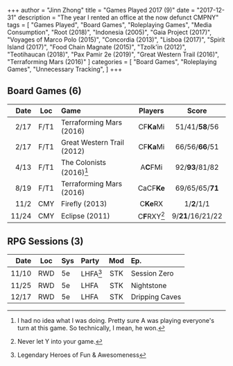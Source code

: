 +++ 
author = "Jinn Zhong" 
title = "Games Played 2017 (9)" 
date = "2017-12-31" 
description = "The year I rented an office at the now defunct CMPNY" 
tags = [
    "Games Played",
    "Board Games",
    "Roleplaying Games",
    "Media Consumption",
    "Root (2018)",
    "Indonesia (2005)",
    "Gaia Project (2017)",
    "Voyages of Marco Polo (2015)",
    "Concordia (2013)",
    "Lisboa (2017)",
    "Spirit Island (2017)",
    "Food Chain Magnate (2015)",
    "Tzolk'in (2012)",
    "Teotihaucan (2018)",
    "Pax Pamir 2e (2019)",
    "Great Western Trail (2016)",
    "Terraforming Mars (2016)"
]
categories = [
    "Board Games",
    "Roleplaying Games",
    "Unnecessary Tracking",
]
+++

## Board Games (6)

| Date | Loc | Game | Players | Score |
| ---: | :---: | :--- | :---: | :---: |
| 2/17 | F/T1 | Terraforming Mars (2016) | CF**Ka**Mi | 51/41/**58**/56 |
| 2/17 | F/T1 | Great Western Trail (2012) | CF**Ka**Mi | 66/56/**66**/51 |
| 4/13 | F/T1 | The Colonists (2016)[^1] | A**C**FMi | 92/**93**/81/82 |
| 8/19 | F/T1 | Terraforming Mars (2016) | CaCF**Ke** | 69/65/65/**71** |
| 11/2 | CMY | Firefly (2013) | C**Ke**RX | 1/**2**/1/1 |
| 11/24 | CMY | Eclipse (2011) | C**F**RXY[^2] | 9/**21**/16/21/22 |

## RPG Sessions (3)

| Date | Loc | Sys | Party | Mod | Ep. |
| ---: | :---: | :--- | :--- | :---: |:--- |
| 11/10 | RWD | 5e | LHFA[^3] | STK | Session Zero |
| 11/25 | RWD | 5e | LHFA | STK | Nightstone |
| 12/17 | RWD | 5e | LHFA | STK | Dripping Caves |

[^1]: I had no idea what I was doing. Pretty sure A was playing everyone's turn at this game. So technically, I mean, he won.
[^2]: Never let Y into your game.
[^3]: Legendary Heroes of Fun & Awesomeness
